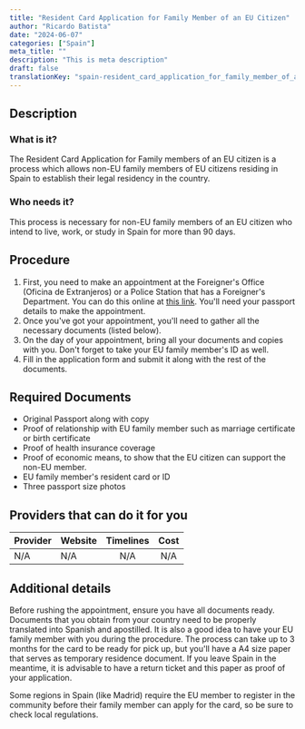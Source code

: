 ```yaml
---
title: "Resident Card Application for Family Member of an EU Citizen"
author: "Ricardo Batista"
date: "2024-06-07"
categories: ["Spain"]
meta_title: ""
description: "This is meta description"
draft: false
translationKey: "spain-resident_card_application_for_family_member_of_an_eu_citizen"
---
```


## Description
### What is it?
The Resident Card Application for Family members of an EU citizen is a process which allows non-EU family members of EU citizens residing in Spain to establish their legal residency in the country.

### Who needs it?
This process is necessary for non-EU family members of an EU citizen who intend to live, work, or study in Spain for more than 90 days.

## Procedure
1. First, you need to make an appointment at the Foreigner's Office (Oficina de Extranjeros) or a Police Station that has a Foreigner's Department. You can do this online at [this link](https://sede.administracionespublicas.gob.es/icpplus/index.html). You'll need your passport details to make the appointment.
2. Once you've got your appointment, you'll need to gather all the necessary documents (listed below).
3. On the day of your appointment, bring all your documents and copies with you. Don't forget to take your EU family member's ID as well. 
4. Fill in the application form and submit it along with the rest of the documents.

## Required Documents
- Original Passport along with copy
- Proof of relationship with EU family member such as marriage certificate or birth certificate
- Proof of health insurance coverage 
- Proof of economic means, to show that the EU citizen can support the non-EU member. 
- EU family member's resident card or ID
- Three passport size photos

## Providers that can do it for you

| Provider        |     Website     |     Timelines    |       Cost      |
| --------------- | --------------- |  :-------------: | :-------------: |
| N/A      |  N/A       |      N/A     |        N/A       |

## Additional details
Before rushing the appointment, ensure you have all documents ready. Documents that you obtain from your country need to be properly translated into Spanish and apostilled. It is also a good idea to have your EU family member with you during the procedure. The process can take up to 3 months for the card to be ready for pick up, but you'll have a A4 size paper that serves as temporary residence document. If you leave Spain in the meantime, it is advisable to have a return ticket and this paper as proof of your application. 

Some regions in Spain (like Madrid) require the EU member to register in the community before their family member can apply for the card, so be sure to check local regulations.